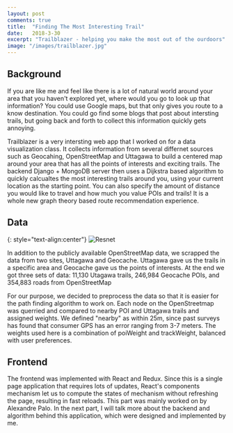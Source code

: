 ```yaml
---
layout: post
comments: true
title:  "Finding The Most Interesting Trail"
date:   2018-3-30
excerpt: "Trailblazer - helping you make the most out of the ourdoors"
image: "/images/trailblazer.jpg"
---
```


## Background

If you are like me and feel like there is a lot of natural world around your area that you haven't explored yet, where would you go to look up that information? You could use Google maps, but that only gives you route to a know destination. You could go find some blogs that post about intersting trails, but going back and forth to collect this information quickly gets annoying. 

Trailblazer is a very intersting web app that I worked on for a data visualization class. It collects information from several differnet sources such as Geocahing, OpenStreetMap and Uttagawa to build a centered map around your area that has all the points of interests and exciting trails. The backend Django + MongoDB server then uses a Dijkstra based algorithm to quickly calcualtes the most interesting trails around you, using your current location as the starting point. You can also specify the amount of distance you would like to travel and how much you value POIs and trails! It is a whole new graph theory based route recommendation experience.

## Data

{: style="text-align:center"}
![Resnet](/images/scrapping_flow.png)

In addition to the publicly available OpenStreetMap data, we scrapped the data from two sites, Uttagawa and Geocache. Uttagawa gave us the trails in a specific area and Geocache gave us the points of interests. At the end we got three sets of data: 11,130 Utagawa trails, 246,984 Geocache POIs, and 354,883 roads from OpenStreetMap

For our purpose, we decided to preprocess the data so that it is easier for the path finding algorithm to work on. Each node on the OpenStreetmap was querried and compared to nearby POI and Uttagawa trails and assigned weights. We defined "nearby" as within 25m, since past surveys has found that consumer GPS has an error ranging from 3-7 meters. The weights used here is a combination of poiWeight and trackWeight, balanced with user preferences. 

## Frontend

The frontend was implemented with React and Redux. Since this is a single page application that requires lots of updates, React's components mechanism let us to compute the states of mechanism without refreshing the page, resulting in fast reloads. This part was mainly worked on by Alexandre Palo. In the next part, I will talk more about the backend and algorithm behind this application, which were designed and implemented by me. 
